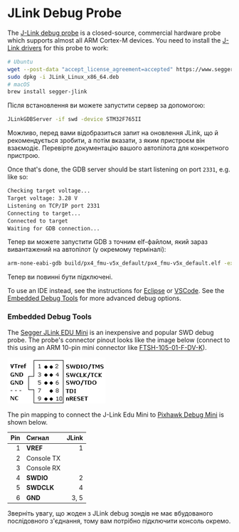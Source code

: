 # JLink Debug Probe

The [J-Link debug probe][jlink] is a closed-source, commercial hardware probe which supports almost all ARM Cortex-M devices.
You need to install the [J-Link drivers][drivers] for this probe to work:

```sh
# Ubuntu
wget --post-data "accept_license_agreement=accepted" https://www.segger.com/downloads/jlink/JLink_Linux_x86_64.deb
sudo dpkg -i JLink_Linux_x86_64.deb
# macOS
brew install segger-jlink
```

Після встановлення ви можете запустити сервер за допомогою:

```sh
JLinkGDBServer -if swd -device STM32F765II
```

Можливо, перед вами відобразиться запит на оновлення JLink, що й рекомендується зробити, а потім вказати, з яким пристроєм він взаємодіє.
Перевірте документацію вашого автопілота для конкретного пристрою.

Once that's done, the GDB server should be start listening on port `2331`, e.g. like so:

```sh
Checking target voltage...
Target voltage: 3.28 V
Listening on TCP/IP port 2331
Connecting to target...
Connected to target
Waiting for GDB connection...
```

Тепер ви можете запустити GDB з точним elf-файлом, який зараз вивантажений на автопілот (у окремому терміналі):

```sh
arm-none-eabi-gdb build/px4_fmu-v5x_default/px4_fmu-v5x_default.elf -ex "target extended-remote :2331"
```

Тепер ви повинні бути підключені.

To use an IDE instead, see the instructions for [Eclipse](../debug/eclipse_jlink.md) or [VSCode](../dev_setup/vscode.md#hardware-debugging).
See the [Embedded Debug Tools][emdbg] for more advanced debug options.

<a id="segger_jlink_edu_mini"></a>

### Embedded Debug Tools

The [Segger JLink EDU Mini](https://www.segger.com/products/debug-probes/j-link/models/j-link-edu-mini/) is an inexpensive and popular SWD debug probe.
The probe's connector pinout looks like the image below (connect to this using an ARM 10-pin mini connector like [FTSH-105-01-F-DV-K](https://www.digikey.com/products/en?keywords=SAM8796-ND)).

![connector_jlink_mini.png](../../assets/debug/connector_jlink_mini.png)

The pin mapping to connect the J-Link Edu Mini to [Pixhawk Debug Mini](swd_debug.md#pixhawk-debug-mini) is shown below.

| Pin | Сигнал     | JLink |
| --: | :--------- | ----: |
|   1 | **VREF**   |     1 |
|   2 | Console TX |       |
|   3 | Console RX |       |
|   4 | **SWDIO**  |     2 |
|   5 | **SWDCLK** |     4 |
|   6 | **GND**    |  3, 5 |

Зверніть увагу, що жоден з JLink debug зондів не має вбудованого послідовного з'єднання, тому вам потрібно підключити консоль окремо.

<!-- Image of SWD cable and connector to debug port - proposed? -->

[jlink]: https://www.segger.com/products/debug-probes/j-link/
[drivers]: https://www.segger.com/downloads/jlink/
[emdbg]: https://pypi.org/project/emdbg/
